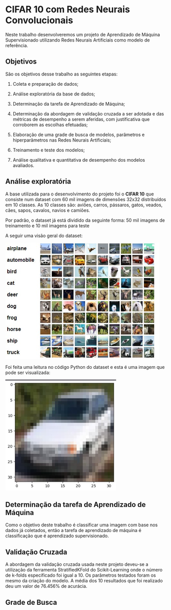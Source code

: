 # CIFAR 10 com Redes Neurais Convolucionais

Neste trabalho desenvolveremos um projeto de Aprendizado de Máquina Supervisionado utilizando Redes Neurais Artificiais como modelo de referência.

## Objetivos

São os objetivos desse trabalho as seguintes etapas:

1. Coleta e preparação de dados;

2. Análise exploratória da base de dados;

3. Determinação da tarefa de Aprendizado de Máquina;

4. Determinação da abordagem de validação cruzada a ser adotada e das métricas de desempenho a serem aferidas, com justificativa que corroborem as escolhas efetuadas;

5. Elaboração de uma grade de busca de modelos, parâmetros e hiperparâmetros nas Redes Neurais Artificiais;

6. Treinamento e teste dos modelos;

7. Análise qualitativa e quantitativa de desempenho dos modelos avaliados.

## Análise exploratória 

A base utilizada para o desenvolvimento do projeto foi o **CIFAR 10** que consiste num dataset com 60 mil imagens de dimensões 32x32 distribuídos em 10 classes. As 10 classes são: aviões, carros, pássaros, gatos, veados, cães, sapos, cavalos, navios e camiões.

Por padrão, o dataset já está dividido da seguinte forma: 50 mil imagens de treinamento e 10 mil imagens para teste

A seguir uma visão geral do dataset:

![](./imagens/img1.jpg)

Foi feita uma leitura no código Python do dataset e esta é uma imagem que pode ser visualizada:

![](./imagens/img2.jpg)

## Determinação da tarefa de Aprendizado de Máquina
Como o objetivo deste trabalho é classificar uma imagem com base nos dados já coletados, então a tarefa de aprendizado de máquina é classificação que é aprendizado supervisionado.

## Validação Cruzada
A abordagem da validação cruzada usada neste projeto deveu-se a utilização da ferramenta StratifiedKFold do Scikit-Learning onde o número de k-folds especificado foi igual a 10. Os parâmetros testados foram os mesmo da criação do modelo.
A média dos 10 resultados que foi realizado deu um valor de 76.456% de acurácia.

## Grade de Busca
